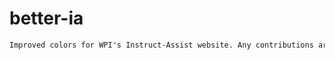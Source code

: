 # better-ia

```markdown
Improved colors for WPI's Instruct-Assist website. Any contributions are welcome.
```
